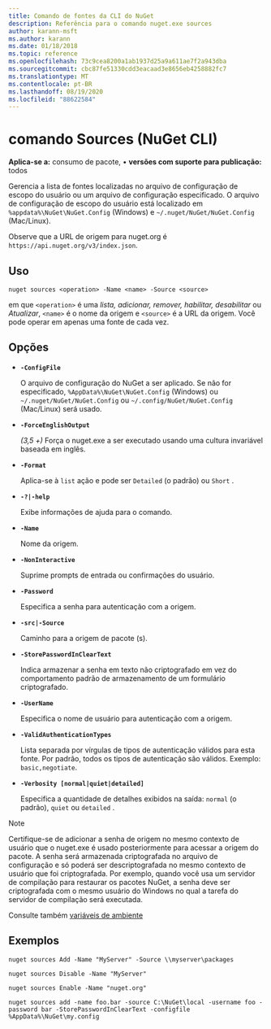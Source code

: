 ```yaml
---
title: Comando de fontes da CLI do NuGet
description: Referência para o comando nuget.exe sources
author: karann-msft
ms.author: karann
ms.date: 01/18/2018
ms.topic: reference
ms.openlocfilehash: 73c9cea8200a1ab1937d25a9a611ae7f2a943dba
ms.sourcegitcommit: cbc87fe51330cdd3eacaad3e8656eb4258882fc7
ms.translationtype: MT
ms.contentlocale: pt-BR
ms.lasthandoff: 08/19/2020
ms.locfileid: "88622584"
---
```

# <a name="sources-command-nuget-cli"></a>comando Sources (NuGet CLI)

**Aplica-se a:** consumo de pacote, &bullet; **versões com suporte para publicação:** todos

Gerencia a lista de fontes localizadas no arquivo de configuração de escopo do usuário ou um arquivo de configuração especificado. O arquivo de configuração de escopo do usuário está localizado em `%appdata%\NuGet\NuGet.Config` (Windows) e `~/.nuget/NuGet/NuGet.Config` (Mac/Linux).

Observe que a URL de origem para nuget.org é `https://api.nuget.org/v3/index.json`.

## <a name="usage"></a>Uso

```cli
nuget sources <operation> -Name <name> -Source <source>
```

em que `<operation>` é uma *lista, adicionar, remover, habilitar, desabilitar* ou *Atualizar*, `<name>` é o nome da origem e `<source>` é a URL da origem. Você pode operar em apenas uma fonte de cada vez.

## <a name="options"></a>Opções

- **`-ConfigFile`**

  O arquivo de configuração do NuGet a ser aplicado. Se não for especificado, `%AppData%\NuGet\NuGet.Config` (Windows) ou `~/.nuget/NuGet/NuGet.Config` ou `~/.config/NuGet/NuGet.Config` (Mac/Linux) será usado.

- **`-ForceEnglishOutput`**

  *(3,5 +)* Força o nuget.exe a ser executado usando uma cultura invariável baseada em inglês.

- **`-Format`**

  Aplica-se à `list` ação e pode ser `Detailed` (o padrão) ou `Short` .

- **`-?|-help`**

  Exibe informações de ajuda para o comando.

- **`-Name`**

  Nome da origem.

- **`-NonInteractive`**

  Suprime prompts de entrada ou confirmações do usuário.

- **`-Password`**

  Especifica a senha para autenticação com a origem.

- **`-src|-Source`**

  Caminho para a origem de pacote (s).

- **`-StorePasswordInClearText`**

  Indica armazenar a senha em texto não criptografado em vez do comportamento padrão de armazenamento de um formulário criptografado.

- **`-UserName`**

  Especifica o nome de usuário para autenticação com a origem.

- **`-ValidAuthenticationTypes`**

  Lista separada por vírgulas de tipos de autenticação válidos para esta fonte. Por padrão, todos os tipos de autenticação são válidos. Exemplo: `basic,negotiate`.

- **`-Verbosity [normal|quiet|detailed]`**

  Especifica a quantidade de detalhes exibidos na saída: `normal` (o padrão), `quiet` ou `detailed` .

> [!Note]
> Certifique-se de adicionar a senha de origem no mesmo contexto de usuário que o nuget.exe é usado posteriormente para acessar a origem do pacote. A senha será armazenada criptografada no arquivo de configuração e só poderá ser descriptografada no mesmo contexto de usuário que foi criptografada. Por exemplo, quando você usa um servidor de compilação para restaurar os pacotes NuGet, a senha deve ser criptografada com o mesmo usuário do Windows no qual a tarefa do servidor de compilação será executada.

Consulte também [variáveis de ambiente](cli-ref-environment-variables.md)

## <a name="examples"></a>Exemplos

```cli
nuget sources Add -Name "MyServer" -Source \\myserver\packages

nuget sources Disable -Name "MyServer"

nuget sources Enable -Name "nuget.org"

nuget sources add -name foo.bar -source C:\NuGet\local -username foo -password bar -StorePasswordInClearText -configfile %AppData%\NuGet\my.config
```
